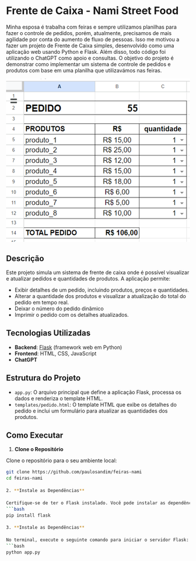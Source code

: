 # Frente de Caixa - Nami Street Food

Minha esposa é trabalha com feiras e sempre utilizamos planilhas para fazer o controle de pedidos, porém, atualmente, precisamos de mais agilidade por conta do aumento de fluxo de pessoas. Isso me motivou a fazer um projeto de Frente de Caixa simples, desenvolvido como uma aplicação web usando Python e Flask. Além disso, todo código foi utilizando o ChatGPT como apoio e consultas. O objetivo do projeto é demonstrar como implementar um sistema de controle de pedidos e produtos com base em uma planilha que utilizavámos nas feiras.

![Exemplo de Planilha que usamos nas feiras](exemplo-planilha.png)

## Descrição

Este projeto simula um sistema de frente de caixa onde é possível visualizar e atualizar pedidos e quantidades de produtos. A aplicação permite:

- Exibir detalhes de um pedido, incluindo produtos, preços e quantidades.
- Alterar a quantidade dos produtos e visualizar a atualização do total do pedido em tempo real.
- Deixar o número do pedido dinâmico
- Imprimir o pedido com os detalhes atualizados.

## Tecnologias Utilizadas

- **Backend**: [Flask](https://flask.palletsprojects.com/) (framework web em Python)
- **Frontend**: HTML, CSS, JavaScript
- **ChatGPT**

## Estrutura do Projeto

- `app.py`: O arquivo principal que define a aplicação Flask, processa os dados e renderiza o template HTML.
- `templates/pedido.html`: O template HTML que exibe os detalhes do pedido e inclui um formulário para atualizar as quantidades dos produtos.

## Como Executar

1. **Clone o Repositório**

  Clone o repositório para o seu ambiente local:
  ```bash
  git clone https://github.com/paulosandim/feiras-nami
  cd feiras-nami

2. **Instale as Dependências**

  Certifique-se de ter o Flask instalado. Você pode instalar as dependências com:
  ```bash
  pip install flask

3. **Instale as Dependências**

  No terminal, execute o seguinte comando para iniciar o servidor Flask:
  ```bash
  python app.py
